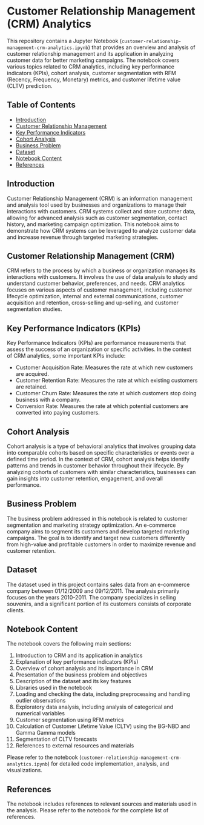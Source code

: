 # Customer Relationship Management (CRM) Analytics

This repository contains a Jupyter Notebook (`customer-relationship-management-crm-analytics.ipynb`) that provides an overview and analysis of customer relationship management and its application in analyzing customer data for better marketing campaigns. The notebook covers various topics related to CRM analytics, including key performance indicators (KPIs), cohort analysis, customer segmentation with RFM (Recency, Frequency, Monetary) metrics, and customer lifetime value (CLTV) prediction.

## Table of Contents

- [Introduction](#introduction)
- [Customer Relationship Management](#crm)
- [Key Performance Indicators](#kpis)
- [Cohort Analysis](#cohort-analysis)
- [Business Problem](#business-problem)
- [Dataset](#dataset)
- [Notebook Content](#notebook-content)
- [References](#references)

## Introduction <a id="introduction"></a>

Customer Relationship Management (CRM) is an information management and analysis tool used by businesses and organizations to manage their interactions with customers. CRM systems collect and store customer data, allowing for advanced analysis such as customer segmentation, contact history, and marketing campaign optimization. This notebook aims to demonstrate how CRM systems can be leveraged to analyze customer data and increase revenue through targeted marketing strategies.

## Customer Relationship Management (CRM) <a id="crm"></a>

CRM refers to the process by which a business or organization manages its interactions with customers. It involves the use of data analysis to study and understand customer behavior, preferences, and needs. CRM analytics focuses on various aspects of customer management, including customer lifecycle optimization, internal and external communications, customer acquisition and retention, cross-selling and up-selling, and customer segmentation studies.

## Key Performance Indicators (KPIs) <a id="kpis"></a>

Key Performance Indicators (KPIs) are performance measurements that assess the success of an organization or specific activities. In the context of CRM analytics, some important KPIs include:

- Customer Acquisition Rate: Measures the rate at which new customers are acquired.
- Customer Retention Rate: Measures the rate at which existing customers are retained.
- Customer Churn Rate: Measures the rate at which customers stop doing business with a company.
- Conversion Rate: Measures the rate at which potential customers are converted into paying customers.

## Cohort Analysis <a id="cohort-analysis"></a>

Cohort analysis is a type of behavioral analytics that involves grouping data into comparable cohorts based on specific characteristics or events over a defined time period. In the context of CRM, cohort analysis helps identify patterns and trends in customer behavior throughout their lifecycle. By analyzing cohorts of customers with similar characteristics, businesses can gain insights into customer retention, engagement, and overall performance.

## Business Problem <a id="business-problem"></a>

The business problem addressed in this notebook is related to customer segmentation and marketing strategy optimization. An e-commerce company aims to segment its customers and develop targeted marketing campaigns. The goal is to identify and target new customers differently from high-value and profitable customers in order to maximize revenue and customer retention.

## Dataset <a id="dataset"></a>

The dataset used in this project contains sales data from an e-commerce company between 01/12/2009 and 09/12/2011. The analysis primarily focuses on the years 2010-2011. The company specializes in selling souvenirs, and a significant portion of its customers consists of corporate clients.

## Notebook Content <a id="notebook-content"></a>

The notebook covers the following main sections:

1. Introduction to CRM and its application in analytics
2. Explanation of key performance indicators (KPIs)
3. Overview of cohort analysis and its importance in CRM
4. Presentation of the business problem and objectives
5. Description of the dataset and its key features
6. Libraries used in the notebook
7. Loading and checking the data, including preprocessing and handling outlier observations
8. Exploratory data analysis, including analysis of categorical and numerical variables
9. Customer segmentation using RFM metrics
10. Calculation of Customer Lifetime Value (CLTV) using the BG-NBD and Gamma Gamma models
11. Segmentation of CLTV forecasts
12. References to external resources and materials

Please refer to the notebook (`customer-relationship-management-crm-analytics.ipynb`) for detailed code implementation, analysis, and visualizations.

## References <a id="references"></a>

The notebook includes references to relevant sources and materials used in the analysis. Please refer to the notebook for the complete list of references.
